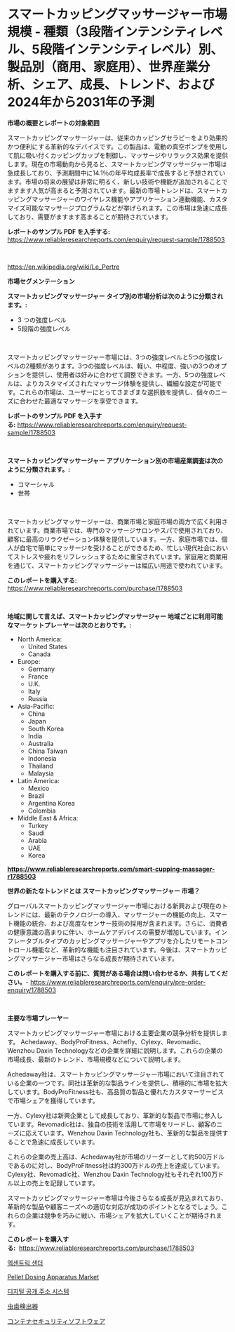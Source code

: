 <p><h1>スマートカッピングマッサージャー市場規模 - 種類（3段階インテンシティレベル、5段階インテンシティレベル）別、製品別（商用、家庭用）、世界産業分析、シェア、成長、トレンド、および2024年から2031年の予測</h1></p><p><strong>市場の概要とレポートの対象範囲</strong></p>
<p><p>スマートカッピングマッサージャーは、従来のカッピングセラピーをより効果的かつ便利にする革新的なデバイスです。この製品は、電動の真空ポンプを使用して肌に吸い付くカッピングカップを制御し、マッサージやリラックス効果を提供します。現在の市場動向から見ると、スマートカッピングマッサージャー市場は急成長しており、予測期間中に14.1％の年平均成長率で成長すると予想されています。市場の将来の展望は非常に明るく、新しい技術や機能が追加されることでますます人気が高まると予測されています。最新の市場トレンドは、スマートカッピングマッサージャーのワイヤレス機能やアプリケーション連動機能、カスタマイズ可能なマッサージプログラムなどが挙げられます。この市場は急速に成長しており、需要がますます高まることが期待されています。</p></p>
<p><strong>レポートのサンプル PDF を入手する:</strong> <a href="https://www.reliableresearchreports.com/enquiry/request-sample/1788503">https://www.reliableresearchreports.com/enquiry/request-sample/1788503</a></p>
<p>&nbsp;</p>
<p><a href="https://en.wikipedia.org/wiki/Le_Pertre">https://en.wikipedia.org/wiki/Le_Pertre</a></p>
<p><strong>市場セグメンテーション</strong></p>
<p><strong>スマートカッピングマッサージャー タイプ別の市場分析は次のように分類されます。:</strong></p>
<p><ul><li>3 つの強度レベル</li><li>5段階の強度レベル</li></ul></p>
<p>&nbsp;</p>
<p><p>スマートカッピングマッサージャー市場には、3つの強度レベルと5つの強度レベルの2種類があります。3つの強度レベルは、軽い、中程度、強いの3つのオプションを提供し、使用者は好みに合わせて調整できます。一方、5つの強度レベルは、よりカスタマイズされたマッサージ体験を提供し、繊細な設定が可能です。これらの市場は、ユーザーにとってさまざまな選択肢を提供し、個々のニーズに合わせた最適なマッサージを享受できます。</p></p>
<p><strong>レポートのサンプル PDF を入手する:</strong>&nbsp;<a href="https://www.reliableresearchreports.com/enquiry/request-sample/1788503">https://www.reliableresearchreports.com/enquiry/request-sample/1788503</a></p>
<p>&nbsp;</p>
<p><strong> スマートカッピングマッサージャー アプリケーション別の市場産業調査は次のように分類されます。:</strong></p>
<p><ul><li>コマーシャル</li><li>世帯</li></ul></p>
<p>&nbsp;</p>
<p><p>スマートカッピングマッサージャーは、商業市場と家庭市場の両方で広く利用されています。商業市場では、専門のマッサージサロンやスパで使用されており、顧客に最高のリラクゼーション体験を提供しています。一方、家庭市場では、個人が自宅で簡単にマッサージを受けることができるため、忙しい現代社会においてストレスや疲れをリフレッシュするために重宝されています。家庭用と商業用を通じて、スマートカッピングマッサージャーは幅広い用途で使われています。</p></p>
<p><strong>このレポートを購入する:</strong>&nbsp; <a href="https://www.reliableresearchreports.com/purchase/1788503">https://www.reliableresearchreports.com/purchase/1788503</a></p>
<p>&nbsp;</p>
<p><strong>地域に関して言えば、スマートカッピングマッサージャー 地域ごとに利用可能なマーケットプレーヤーは次のとおりです。:</strong></p>
<p><ul>
    <li>
        North America:
        <ul>
            <li>United States</li>
            <li>Canada</li>
        </ul>
    </li>
    <li>
        Europe:
        <ul>
            <li>Germany</li>
            <li>France</li>
            <li>U.K.</li>
            <li>Italy</li>
            <li>Russia</li>
        </ul>
    </li>
    <li>
        Asia-Pacific:
        <ul>
            <li>China</li>
            <li>Japan</li>
            <li>South Korea</li>
            <li>India</li>
            <li>Australia</li>
            <li>China Taiwan</li>
            <li>Indonesia</li>
            <li>Thailand</li>
            <li>Malaysia</li>
        </ul>
    </li>
    <li>
        Latin America:
        <ul>
            <li>Mexico</li>
            <li>Brazil</li>
            <li>Argentina Korea</li>
            <li>Colombia</li>
        </ul>
    </li>
    <li>
        Middle East & Africa:
        <ul>
            <li>Turkey</li>
            <li>Saudi</li>
            <li>Arabia</li>
            <li>UAE</li>
            <li>Korea</li>
        </ul>
    </li>
    </ul></p>
<p><strong><a href="https://www.reliableresearchreports.com/smart-cupping-massager-r1788503">https://www.reliableresearchreports.com/smart-cupping-massager-r1788503</a></strong>&nbsp;</p>
<p><strong>世界の新たなトレンドとは スマートカッピングマッサージャー 市場？</strong></p>
<p><p>グローバルスマートカッピングマッサージャー市場における新興および現在のトレンドには、最新のテクノロジーの導入、マッサージャーの機能の向上、スマート機能の統合、および高度なセンサー技術の採用が含まれます。さらに、消費者の健康意識の高まりに伴い、ホームケアデバイスの需要が増加しています。インフレータブルタイプのカッピングマッサージャーやアプリを介したリモートコントロール機能など、革新的な機能も注目されています。今後は、スマートカッピングマッサージャー市場はさらなる成長が期待されています。</p></p>
<p><strong>このレポートを購入する前に、質問がある場合は問い合わせるか、共有してください。</strong>- <a href="https://www.reliableresearchreports.com/enquiry/pre-order-enquiry/1788503">https://www.reliableresearchreports.com/enquiry/pre-order-enquiry/1788503</a></p>
<p>&nbsp;</p>
<p><strong>主要な市場プレーヤー</strong></p>
<p><p>スマートカッピングマッサージャー市場における主要企業の競争分析を提供します。 Achedaway、BodyProFitness、Achefly、Cylexy、Revomadic、Wenzhou Daxin Technologyなどの企業を詳細に説明します。これらの企業の市場成長、最新のトレンド、市場規模などについて説明します。</p><p>Achedaway社は、スマートカッピングマッサージャー市場において注目されている企業の一つです。同社は革新的な製品ラインを提供し、積極的に市場を拡大しています。BodyProFitness社も、高品質の製品と優れたカスタマーサービスで市場シェアを獲得しています。</p><p>一方、Cylexy社は新興企業として成長しており、革新的な製品で市場に参入しています。Revomadic社は、独自の技術を活用して市場をリードし、顧客のニーズに応えています。Wenzhou Daxin Technology社も、革新的な製品を提供することで急速に成長しています。</p><p>これらの企業の売上高は、Achedaway社が市場のリーダーとして約500万ドルであるのに対し、BodyProFitness社は約300万ドルの売上を達成しています。Cylexy社、Revomadic社、Wenzhou Daxin Technology社もそれぞれ100万ドル以上の売上を記録しています。</p><p>スマートカッピングマッサージャー市場は今後さらなる成長が見込まれており、革新的な製品や顧客ニーズへの適切な対応が成功のポイントとなるでしょう。これらの企業は競争を巧みに戦い、市場シェアを拡大していくことが期待されます。</p></p>
<p><strong>このレポートを購入する:</strong>&nbsp;&nbsp;<a href="https://www.reliableresearchreports.com/purchase/1788503">https://www.reliableresearchreports.com/purchase/1788503</a></p>
<p><p><a href="https://github.com/ZacharyScthmitt4465/Market-Research-Report-List-3/blob/main/487401733807.md">엑센트릭 샌더</a></p><p><a href="https://www.linkedin.com/pulse/future-trends-global-pellet-dosing-apparatus-market-insights-pymec">Pellet Dosing Apparatus Market</a></p><p><a href="https://github.com/lkwggful07722/Market-Research-Report-List-3/blob/main/868984333806.md">디지털 공개 주소 시스템</a></p><p><a href="https://github.com/lababdou/Market-Research-Report-List-5/blob/main/121879126388.md">虫歯検出器</a></p><p><a href="https://medium.com/@dm15982023/%E3%82%B3%E3%83%B3%E3%83%86%E3%83%8A%E3%82%BB%E3%82%AD%E3%83%A5%E3%83%AA%E3%83%86%E3%82%A3%E3%82%BD%E3%83%95%E3%83%88%E3%82%A6%E3%82%A7%E3%82%A2%E5%B8%82%E5%A0%B4-%E3%82%B0%E3%83%AD%E3%83%BC%E3%83%90%E3%83%AB%E3%81%8A%E3%82%88%E3%81%B3%E5%9C%B0%E5%9F%9F%E3%81%AE%E5%88%86%E6%9E%90-%E3%82%A8%E3%83%B3%E3%83%89%E3%83%A6%E3%83%BC%E3%82%B6%E3%83%BC-%E8%A3%BD%E5%93%81-%E5%9C%B0%E5%9F%9F%E3%81%AB%E7%84%A6%E7%82%B9%E3%82%92%E5%BD%93%E3%81%A6%E3%81%9F%E5%88%86%E6%9E%90%E3%81%A8%E4%BA%88%E6%B8%AC-2024%E5%B9%B4-2031%E5%B9%B4-2407dc8b6006">コンテナセキュリティソフトウェア</a></p></p>